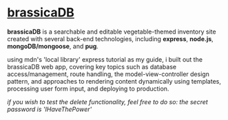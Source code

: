 # [brassicaDB](https://brassicadb.up.railway.app/inventory)

**brassicaDB** is a searchable and editable vegetable-themed inventory site created with several back-end technologies, including **express**, **node.js**, **mongoDB/mongoose**, and **pug**.

using mdn's 'local library' express tutorial as my guide, i built out the brassicaDB web app, covering key topics 
such as database access/management, route handling, the model-view-controller design pattern, and approaches to 
rendering content dynamically using templates, processing user form input, and deploying to production.

*if you wish to test the delete functionality, feel free to do so: the secret password is 'IHaveThePower'*